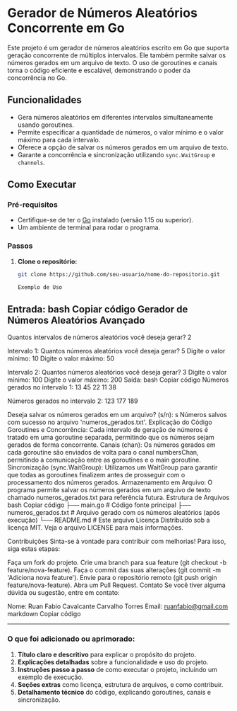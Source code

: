# Gerador de Números Aleatórios Concorrente em Go

Este projeto é um gerador de números aleatórios escrito em Go que suporta geração concorrente de múltiplos intervalos. Ele também permite salvar os números gerados em um arquivo de texto. O uso de goroutines e canais torna o código eficiente e escalável, demonstrando o poder da concorrência no Go.

## Funcionalidades

- Gera números aleatórios em diferentes intervalos simultaneamente usando goroutines.
- Permite especificar a quantidade de números, o valor mínimo e o valor máximo para cada intervalo.
- Oferece a opção de salvar os números gerados em um arquivo de texto.
- Garante a concorrência e sincronização utilizando `sync.WaitGroup` e `channels`.

## Como Executar

### Pré-requisitos

- Certifique-se de ter o [Go](https://golang.org/dl/) instalado (versão 1.15 ou superior).
- Um ambiente de terminal para rodar o programa.

### Passos

1. **Clone o repositório:**

   ```bash
   git clone https://github.com/seu-usuario/nome-do-repositorio.git

   Exemplo de Uso
Entrada:
bash
Copiar código
Gerador de Números Aleatórios Avançado
-------------------------------------
Quantos intervalos de números aleatórios você deseja gerar? 2

Intervalo 1:
Quantos números aleatórios você deseja gerar? 5
Digite o valor mínimo: 10
Digite o valor máximo: 50

Intervalo 2:
Quantos números aleatórios você deseja gerar? 3
Digite o valor mínimo: 100
Digite o valor máximo: 200
Saída:
bash
Copiar código
Números gerados no intervalo 1:
13 45 22 11 38 

Números gerados no intervalo 2:
123 177 189 

Deseja salvar os números gerados em um arquivo? (s/n): s
Números salvos com sucesso no arquivo 'numeros_gerados.txt'.
Explicação do Código
Goroutines e Concorrência: Cada intervalo de geração de números é tratado em uma goroutine separada, permitindo que os números sejam gerados de forma concorrente.
Canais (chan): Os números gerados em cada goroutine são enviados de volta para o canal numbersChan, permitindo a comunicação entre as goroutines e o main goroutine.
Sincronização (sync.WaitGroup): Utilizamos um WaitGroup para garantir que todas as goroutines finalizem antes de prosseguir com o processamento dos números gerados.
Armazenamento em Arquivo: O programa permite salvar os números gerados em um arquivo de texto chamado numeros_gerados.txt para referência futura.
Estrutura de Arquivos
bash
Copiar código
├── main.go             # Código fonte principal
├── numeros_gerados.txt # Arquivo gerado com os números aleatórios (após execução)
└── README.md           # Este arquivo
Licença
Distribuído sob a licença MIT. Veja o arquivo LICENSE para mais informações.

Contribuições
Sinta-se à vontade para contribuir com melhorias! Para isso, siga estas etapas:

Faça um fork do projeto.
Crie uma branch para sua feature (git checkout -b feature/nova-feature).
Faça o commit das suas alterações (git commit -m 'Adiciona nova feature').
Envie para o repositório remoto (git push origin feature/nova-feature).
Abra um Pull Request.
Contato
Se você tiver alguma dúvida ou sugestão, entre em contato:

Nome: Ruan Fabio Cavalcante Carvalho Torres
Email: ruanfabio@gmail.com
markdown
Copiar código

---

### O que foi adicionado ou aprimorado:
1. **Título claro e descritivo** para explicar o propósito do projeto.
2. **Explicações detalhadas** sobre a funcionalidade e uso do projeto.
3. **Instruções passo a passo** de como executar o projeto, incluindo um exemplo de execução.
4. **Seções extras** como licença, estrutura de arquivos, e como contribuir.
5. **Detalhamento técnico** do código, explicando goroutines, canais e sincronização.
